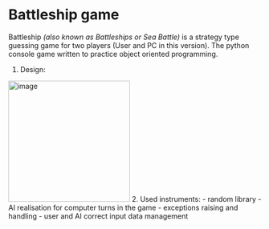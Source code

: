# Battleship game
Battleship <I>(also known as Battleships or Sea Battle)</I> is a strategy type guessing game for two players (User and PC in this version).
The python console game written to practice object oriented programming.
1. Design:
<img width="242" alt="image" src="https://user-images.githubusercontent.com/57331385/209579055-9f532ff9-6281-41f4-9eaf-51f825cd78a8.png">
2. Used instruments:
- random library - AI realisation for computer turns in the game
- exceptions raising and handling - user and AI correct input data management
